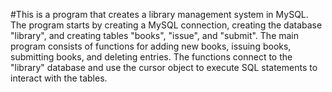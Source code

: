 #This is a program that creates a library management system in MySQL. The program starts by creating a MySQL connection, creating the database "library", and creating tables "books", "issue", and "submit". The main program consists of functions for adding new books, issuing books, submitting books, and deleting entries. The functions connect to the "library" database and use the cursor object to execute SQL statements to interact with the tables.
